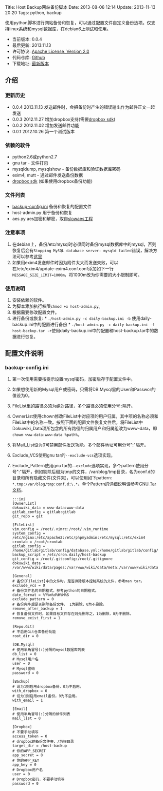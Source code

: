 Title: Host Backup网站备份脚本
Date: 2013-08-08 12:14
Update: 2013-11-13 20:20
Tags: python, backup

使用python脚本进行网站备份和恢复，可以通过配置文件自定义备份选项。仅支持linux系统和mysql数据库，在debian6上测试和使用。

*  当前版本: 0.0.4
*  最后更新: 2013.11.13
*  许可协议: [Apache License, Version 2.0](http://www.apache.org/licenses/LICENSE-2.0.html)
*  代码仓库: [Github](https://github.com/wilbur-ma/host-backup)
*  下载地址: [最新版本](https://github.com/wilbur-ma/host-backup/archive/master.zip)

## 介绍

### 更新历史

*  0.0.4    2013.11.13    发送邮件时，会把备份时产生的错误输出作为邮件正文一起发送
*  0.0.3    2012.11.27    增加dropbox支持(需要[dropbox sdk](https://www.dropbox.com/developers/reference/sdk))
*  0.0.2    2012.11.02    增加发送邮件功能
*  0.0.1    2012.10.26    第一个测试版本

### 依赖的软件

*  python2.6或python2.7
*  gnu tar - 文件打包
*  mysqldump, mysqlshow - 备份数据库和验证数据库密码
*  exim4, mutt - 通过邮件发送备份数据
*  [dropbox sdk](https://www.dropbox.com/developers/reference/sdk) (如果使用dropbox备份功能)

### 文件列表

*  [backup-config.ini](#backup-config.ini) 备份和恢复的配置文件
*  host-admin.py 用于备份和恢复
*  aes.py aes加密和解密，取自[slowaes工程](http://code.google.com/p/slowaes/)

### 注意事项

 1.  在debian上，备份/etc/mysql时必须同时备份mysql数据库中的mysql，否则恢复后会有`Stopping MySQL database server: mysqld failed`错误，解决方法可以参考[这里](/note/mysql-problems.html#a1acdbd356b3fe3bcf56df30de626dd0)
 2.  如果用exim4发送邮件时因为附件太大而发送失败，可以在/etc/exim4/update-exim4.conf.conf添加如下一行`MESSAGE_SIZE_LIMIT=1000m`，将1000m改为你需要的大小限制即可。

### 使用说明

 1.  安装依赖的软件。
 2.  为脚本添加执行权限`chmod +x host-admin.py`。
 3.  根据需要修改配置文件。
 4.  进行备份或恢复: 
    * `./host-admin.py -c daily-backup.ini -b` 使用daily-backup.ini中的配置进行备份
    * `./host-admin.py -c daily-backup.ini -f host-backup.tar -r`使用daily-backup.ini中的配置和host-backup.tar中的数据进行恢复。

## 配置文件说明

### backup-config.ini

1.  第一次使用需要按提示设置mysql密码，加密后存于配置文件中。
2.  如果想使用新的Mysql用户或密码，只需将DB.Mysql里的User和Passwor的值设为0。
3.  FileList里的路径必须为绝对路径，多个路径必须使用分号`:`隔开。
4.  OwnerList使用chown修改FileList中对应项的用户归属，其中项的名称必须和FileList中的名称一致。按照下面的配置文件恢复文件后，将FileList中Dokuwiki_Data项所包含的所有路径的归属用户和归属组改为www-data，即`chown www-data:www-data %path%`。
5.  将Mail_List设为0可禁用邮件发送功能。多个邮件地址可用分号":"隔开。
6.  Exclude_VCS使用gnu tar的`--exclude-vcs`选项实现。
7.  Exclude_Pattern使用gnu tar的`--exclude`选项实现，多个pattern使用分号":"隔开，例如剔除后缀为tmp的文件，/var/blog/tmp目录，名为conf.d的目录和所有隐藏文件(文件夹)，可以使用如下pattern: `*.tmp:/var/blog/tmp:conf.d:\.*`，单个Pattern的详细说明请参考[GNU Tar文档](http://www.gnu.org/software/tar/manual/html_node/exclude.html)。

        :::ini
        [OwnerList]
        dokuwiki_data = www-data:www-data
        gitlab_config = gitlab:gitlab
        git_repo = git
    
        [FileList]
        vim_config = /root/.vimrc:/root/.vim_runtime
        system_config = /etc/nginx:/etc/apache2:/etc/phpmyadmin:/etc/mysql:/etc/exim4
        crontab = /root/crontab
        gitlab_config = /home/gitlab/gitlab/config/database.yml:/home/gitlab/gitlab/config/gitlab.yml
        backup_script = /etc/cron.daily/host-backup
        git_config = /root/.gitconfig:/root/.gitignore
        dokuwiki_data = /var/www/wiki/data/pages:/var/www/wiki/data/meta:/var/www/wiki/data/attic:/var/www/wiki/conf
    
        [General]
        # 备份[FileList]中的文件时，是否排除版本控制系统的文件，参考man tar。
        exclude_vcs = 0
        # 备份文件名的日期格式，参考python的日期格式。
        date_format = %Y%m%d%H%M%S
        exclude_pattern = 0
        # 备份完毕后是否删除备份文件， 1为删除，0为不删除。
        remove_after_backup = 1
        # 恢复备份文件时，如果目标文件存在则先删除之，1为删除，0为不删除。
        remove_exist_first = 1
    
        [Repo.Git]
        # 不启用Git仓库备份功能
        root_dir = 0
    
        [DB.Mysql]
        # 使用半角冒号(:)分隔的mysql数据库列表
        db_list = 0
        # Mysql用户名
        user = 0
        # Mysql密码
        password = 0
    
        [Backup]
        # 设为1则启用dropbox备份，0为不启用。
        with_dropbox = 0
        # 设为1则启用email备份，0为不启用。
        with_email = 1
    
        [Email]
        # 使用半角冒号(:)分隔的邮件列表
        mail_list = 0
    
        [Dropbox]
        # 不要手动填写
        access_token = 0
        # dropbox的备份文件夹，/为根目录
        target_dir = /host-backup
        # 你的APP_SECRET
        app_secret = 0
        # 你的APP_KEY
        app_key = 0
        # Dropbox用户名
        user = 0
        # Dropbox密码，不要手动填写
        password = 0
    
